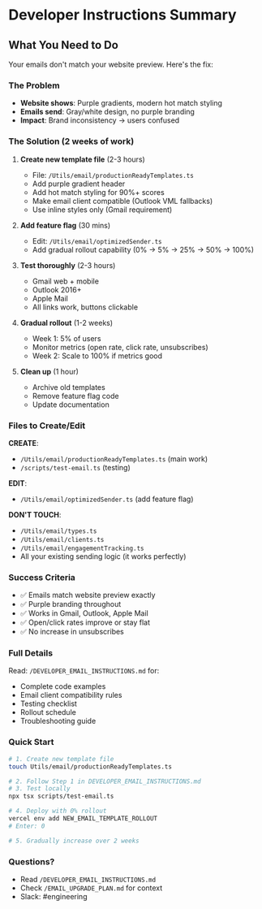 # Developer Instructions Summary

## What You Need to Do

Your emails don't match your website preview. Here's the fix:

### The Problem
- **Website shows**: Purple gradients, modern hot match styling
- **Emails send**: Gray/white design, no purple branding
- **Impact**: Brand inconsistency → users confused

### The Solution (2 weeks of work)

1. **Create new template file** (2-3 hours)
   - File: `/Utils/email/productionReadyTemplates.ts`
   - Add purple gradient header
   - Add hot match styling for 90%+ scores
   - Make email client compatible (Outlook VML fallbacks)
   - Use inline styles only (Gmail requirement)

2. **Add feature flag** (30 mins)
   - Edit: `/Utils/email/optimizedSender.ts`
   - Add gradual rollout capability (0% → 5% → 25% → 50% → 100%)

3. **Test thoroughly** (2-3 hours)
   - Gmail web + mobile
   - Outlook 2016+
   - Apple Mail
   - All links work, buttons clickable

4. **Gradual rollout** (1-2 weeks)
   - Week 1: 5% of users
   - Monitor metrics (open rate, click rate, unsubscribes)
   - Week 2: Scale to 100% if metrics good

5. **Clean up** (1 hour)
   - Archive old templates
   - Remove feature flag code
   - Update documentation

### Files to Create/Edit

**CREATE**:
- `/Utils/email/productionReadyTemplates.ts` (main work)
- `/scripts/test-email.ts` (testing)

**EDIT**:
- `/Utils/email/optimizedSender.ts` (add feature flag)

**DON'T TOUCH**:
- `/Utils/email/types.ts`
- `/Utils/email/clients.ts`
- `/Utils/email/engagementTracking.ts`
- All your existing sending logic (it works perfectly)

### Success Criteria

- ✅ Emails match website preview exactly
- ✅ Purple branding throughout
- ✅ Works in Gmail, Outlook, Apple Mail
- ✅ Open/click rates improve or stay flat
- ✅ No increase in unsubscribes

### Full Details

Read: `/DEVELOPER_EMAIL_INSTRUCTIONS.md` for:
- Complete code examples
- Email client compatibility rules
- Testing checklist
- Rollout schedule
- Troubleshooting guide

### Quick Start

```bash
# 1. Create new template file
touch Utils/email/productionReadyTemplates.ts

# 2. Follow Step 1 in DEVELOPER_EMAIL_INSTRUCTIONS.md
# 3. Test locally
npx tsx scripts/test-email.ts

# 4. Deploy with 0% rollout
vercel env add NEW_EMAIL_TEMPLATE_ROLLOUT
# Enter: 0

# 5. Gradually increase over 2 weeks
```

### Questions?
- Read `/DEVELOPER_EMAIL_INSTRUCTIONS.md`
- Check `/EMAIL_UPGRADE_PLAN.md` for context
- Slack: #engineering
